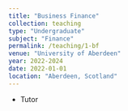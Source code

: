 ```yaml
---
title: "Business Finance"
collection: teaching
type: "Undergraduate"
subject: "Finance"
permalink: /teaching/1-bf
venue: "University of Aberdeen"
year: 2022-2024
date: 2022-01-01
location: "Aberdeen, Scotland"
---
```

* Tutor
